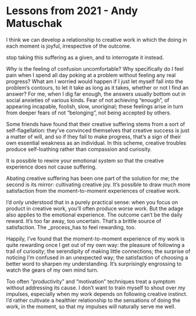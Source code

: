 # Lessons from 2021 - Andy Matuschak

I think we can develop a relationship to creative work in which the doing in each moment is joyful, irrespective of the outcome.

stop taking this suffering as a given, and to interrogate it instead.

*Why* is the feeling of confusion uncomfortable? Why specifically do I feel pain when I spend all day poking at a problem without feeling any real progress? What am I worried would happen if I just let myself fall into the problem’s contours, to let it take as long as it takes, whether or not I find an answer? For me, when I dig far enough, the answers usually bottom out in social anxieties of various kinds. Fear of not achieving “enough”, of appearing incapable, foolish, slow, unoriginal; these feelings arise in turn from deeper fears of not “belonging”, not being accepted by others.

Some friends have found that their creative suffering stems from a sort of self-flagellation: they’ve convinced themselves that creative success is just a matter of will, and so if they fail to make progress, that’s a sign of their own essential weakness as an individual. In this scheme, creative troubles produce self-loathing rather than compassion and curiosity.

It is possible to rewire your emotional system so that the creative experience does not cause suffering.

Abating creative suffering has been one part of the solution for me; the second is its mirror: cultivating creative joy. It’s possible to draw much more satisfaction from the moment-to-moment experiences of creative work.

I’d only understood that in a purely practical sense: when you focus on product in creative work, you’ll often produce worse work. But the adage also applies to the emotional experience. The outcome can’t be the daily reward. It’s too far away, too uncertain. That’s a brittle source of satisfaction. The _process_has to feel rewarding, too.

Happily, I’ve found that the moment-to-moment experience of my work is quite rewarding once I get out of my own way: the pleasure of following a trail of curiosity; the serendipity of making little connections; the surprise of noticing I’m confused in an unexpected way; the satisfaction of choosing a better word to sharpen my understanding. It’s surprisingly engrossing to watch the gears of my own mind turn.

Too often “productivity” and “motivation” techniques treat a symptom without addressing its cause. I don’t want to train myself to shout over my impulses, especially when my work depends on following creative instinct. I’d rather cultivate a healthier relationship to the sensations of doing the work, in the moment, so that my impulses will naturally serve me well.


